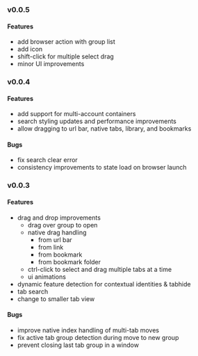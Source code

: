 ### v0.0.5

#### Features
- add browser action with group list
- add icon
- shift-click for multiple select drag
- minor UI improvements

### v0.0.4

#### Features
- add support for multi-account containers
- search styling updates and performance improvements
- allow dragging to url bar, native tabs, library, and bookmarks

#### Bugs
- fix search clear error
- consistency improvements to state load on browser launch

### v0.0.3

#### Features
- drag and drop improvements
  - drag over group to open
  - native drag handling
    - from url bar
    - from link
    - from bookmark
    - from bookmark folder
  - ctrl-click to select and drag multiple tabs at a time
  - ui animations
- dynamic feature detection for contextual identities & tabhide
- tab search
- change to smaller tab view

#### Bugs
- improve native index handling of multi-tab moves
- fix active tab group detection during move to new group
- prevent closing last tab group in a window
